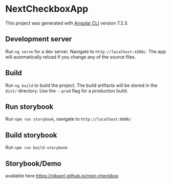 # NextCheckboxApp

This project was generated with [Angular CLI](https://github.com/angular/angular-cli) version 7.2.3.

## Development server

Run `ng serve` for a dev server. Navigate to `http://localhost:4200/`. The app will automatically reload if you change any of the source files.

## Build

Run `ng build` to build the project. The build artifacts will be stored in the `dist/` directory. Use the `--prod` flag for a production build.

## Run storybook

Run `npm run storybook`, navigate to `http://localhost:6006/`

## Build storybook

Run `npm run build-storybook`

## Storybook/Demo

available here https://nikaorl.github.io/next-checkbox
